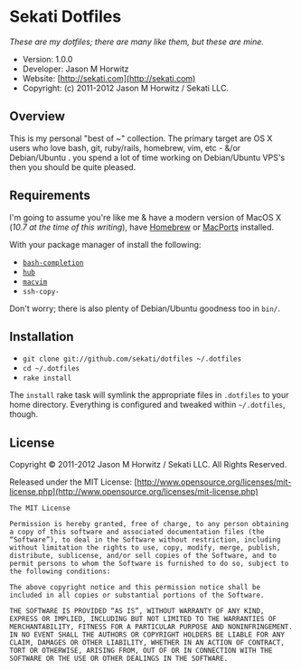Sekati Dotfiles
============================
              
_These are my dotfiles; there are many like them, but these are mine._ 

* Version: 1.0.0
* Developer: Jason M Horwitz
* Website: [http://sekati.com](http://sekati.com)
* Copyright: (c) 2011-2012 Jason M Horwitz / Sekati LLC.

## Overview

This is my personal "best of ~" collection. The primary target are OS X users who
love bash, git, ruby/rails, homebrew, vim, etc - &/or Debian/Ubuntu . 
you spend a lot of time working on Debian/Ubuntu VPS's then you should be quite 
pleased.  
                                   
## Requirements

I'm going to assume you're like me & have a modern version of MacOS X (_10.7 at the time of this writing_), have [Homebrew](http://mxcl.github.com/homebrew/) or [MacPorts](http://www.macports.org/) installed. 

With your package manager of install the following: 
                   
* [`bash-completion`](http://bash-completion.alioth.debian.org/)
* [`hub`](https://github.com/defunkt/hub)    
* [`macvim`](http://macvim.org/OSX/index.php)                    
* `ssh-copy-`

Don't worry; there is also plenty of Debian/Ubuntu goodness too in `bin/`.

## Installation

- `git clone git://github.com/sekati/dotfiles ~/.dotfiles`
- `cd ~/.dotfiles`
- `rake install`

The ``install`` rake task 
will symlink the appropriate files in `.dotfiles` to your home directory. Everything is 
configured and tweaked within `~/.dotfiles`, though.


License
-------------------------------------

Copyright © 2011-2012 Jason M Horwitz / Sekati LLC. All Rights Reserved.

Released under the MIT License: [http://www.opensource.org/licenses/mit-license.php](http://www.opensource.org/licenses/mit-license.php)

	The MIT License

	Permission is hereby granted, free of charge, to any person obtaining a copy of this software and associated documentation files (the “Software”), to deal in the Software without restriction, including without limitation the rights to use, copy, modify, merge, publish, distribute, sublicense, and/or sell copies of the Software, and to permit persons to whom the Software is furnished to do so, subject to the following conditions:

	The above copyright notice and this permission notice shall be included in all copies or substantial portions of the Software.

	THE SOFTWARE IS PROVIDED “AS IS”, WITHOUT WARRANTY OF ANY KIND, EXPRESS OR IMPLIED, INCLUDING BUT NOT LIMITED TO THE WARRANTIES OF MERCHANTABILITY, FITNESS FOR A PARTICULAR PURPOSE AND NONINFRINGEMENT. IN NO EVENT SHALL THE AUTHORS OR COPYRIGHT HOLDERS BE LIABLE FOR ANY CLAIM, DAMAGES OR OTHER LIABILITY, WHETHER IN AN ACTION OF CONTRACT, TORT OR OTHERWISE, ARISING FROM, OUT OF OR IN CONNECTION WITH THE SOFTWARE OR THE USE OR OTHER DEALINGS IN THE SOFTWARE.	
	

